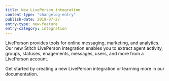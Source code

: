 ```yaml
---
title: New LivePerson integration
content-type: "changelog-entry"
publish-date: 2019-07-27
entry-type: new-feature
entry-category: integration
---
```


LivePerson provides tools for online messaging, marketing, and analytics. Our new Stitch LivePerson integration enables you to extract agent activity, groups, statuses, enagements, messages, users, and more from a LivePerson account.

Get started by creating a new LivePerson integration or learning more in our documentation.